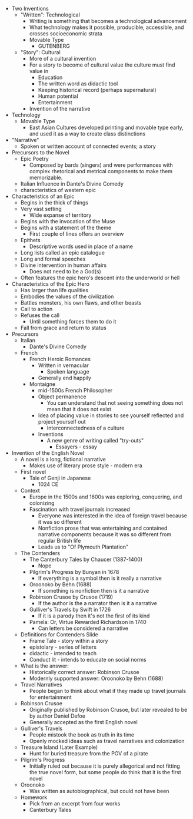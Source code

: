- Two Inventions
	- "Written": Technological
		- Writing is something that becomes a technological advancement
		- What technology makes it possible, producible, accessible, and crosses socioeconomic strata
		- Movable Type
			- GUTENBERG
	- "Story": Cultural
		- More of a cultural invention 
		- For a story to become of cultural value the culture must find value in 
			- Education
			- The written word as didactic tool
			- Keeping historical record (perhaps supernatural)
			- Human potential
			- Entertainment
		- Invention of the narrative
- Technology
	- Movable Type 
		- East Asian Cultures developed printing and movable type early, and used it as a way to create class distinctions
- "Narrative"
	- Spoken or written account of connected events; a story
- Precursors to the Novel
	- Epic Poetry
		- Composed by bards (singers) and were performances with complex rhetorical and metrical components to make them memorizable. 
	- Italian Influence in Dante's Divine Comedy
	- characteristics of western epic
- Characteristics of an Epic
	- Begins in the thick of things
	- Very vast setting
		- Wide expanse of territory
	- Begins with the invocation of the Muse
	- Begins with a statement of the theme
		- First couple of lines offers an overview
	- Epithets
		- Descriptive words used in place of a name
	- Long lists called an epic catalogue
	- Long and formal speeches
	- Divine intervention in human affairs
		- Does not need to be a God(s)
	- Often features the epic hero's descent into the underworld or hell
- Characteristics of the Epic Hero
	- Has larger than life qualities
	- Embodies the values of the civilization
	- Battles monsters, his own flaws, and other beasts
	- Call to action
	- Refuses the call
		- Until something forces them to do it 
	- Fall from grace and return to status
- Precursors 
	- Italian
		- Dante's Divine Comedy
	- French
		- French Heroic Romances
			- Written in vernacular 
				- Spoken language
			- Generally end happily
		- Montaigne
			- mid-1500s French Philosopher
			- Object permanence
				- You can understand that not seeing something does not mean that it does not exist
			- Idea of placing value in stories to see yourself reflected and project yourself out
				- Interconnectedness of a culture
			- Inventions
				- A new genre of writing called "try-outs"
					- Essayers - essay
- Invention of the English Novel
	- A novel is a long, fictional narrative
		- Makes use of literary prose style - modern era
	- First novel
		- Tale of Genji in Japanese
			- 1024 CE
	- Context
		- Europe in the 1500s and 1600s was exploring, conquering, and colonizing
		- Fascination with travel journals increased
			- Everyone was interested in the idea of foreign travel because it was so different 
			- Nonfiction prose that was entertaining and contained narrative components because it was so different from regular British life
			- Leads us to "Of Plymouth Plantation"
	- The Contenders
		- The Canterbury Tales by Chaucer (1387-1400)
			- Nope
		- Pilgrim's Progress by Bunyan in 1678
			- If everything is a symbol then is it really a narrative
		- Oroonoko by Behn (1688)
			- If something is nonfiction then is it a narrative
		- Robinson Crusoe by Crusoe (1719)
			- If the author is the a narrator then is it a narrative
		- Gulliver's Travels by Swift in 1726
			- If it is a parody then it's not the first of its kind
		- Pamela: Or, Virtue Rewarded Richardson in 1740
			- Can letters be considered a narrative
	- Definitions for Contenders Slide
		- Frame Tale - story within a story
		- epistolary - series of letters
		- didactic - intended to teach
		- Conduct lit - intends to educate on social norms 
	- What is the answer:
		- Historically correct answer: Robinson Crusoe
		- Modernly supported answer: Oroonoko by Behn (1688)
	- Travel Narratives
		- People began to think about what if they made up travel journals for entertainment
	- Robinson Crusoe
		- Originally published by Robinson Crusoe, but later revealed to be by author Daniel Defoe
		- Generally accepted as the first English novel
	- Gulliver's Travels
		- People mistook the book as truth in its time
		- Openly mocked ideas such as travel narratives and colonization
	- Treasure Island (Later Example)
		- Hunt for buried treasure from the POV of a pirate
	- Pilgrim's Progress
		- Initially ruled out because it is purely allegorical and not fitting the true novel form, but some people do think that it is the first novel
	- Oroonoko 
		- Was written as autobiographical, but could not have been
	- Homework
		- Pick from an excerpt from four works
		- Canterbury Tales